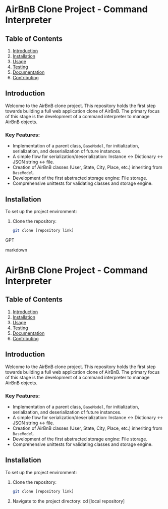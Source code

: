 # AirBnB Clone Project - Command Interpreter

## Table of Contents
1. [Introduction](#introduction)
2. [Installation](#installation)
3. [Usage](#usage)
4. [Testing](#testing)
5. [Documentation](#documentation)
6. [Contributing](#contributing)

## Introduction
Welcome to the AirBnB clone project. This repository holds the first step towards building a full web application clone of AirBnB. The primary focus of this stage is the development of a command interpreter to manage AirBnB objects.

### Key Features:
- Implementation of a parent class, `BaseModel`, for initialization, serialization, and deserialization of future instances.
- A simple flow for serialization/deserialization: Instance <-> Dictionary <-> JSON string <-> file.
- Creation of AirBnB classes (User, State, City, Place, etc.) inheriting from `BaseModel`.
- Development of the first abstracted storage engine: File storage.
- Comprehensive unittests for validating classes and storage engine.

## Installation
To set up the project environment:

1. Clone the repository: 
   ```bash
   git clone [repository link]
GPT

markdown

# AirBnB Clone Project - Command Interpreter

## Table of Contents
1. [Introduction](#introduction)
2. [Installation](#installation)
3. [Usage](#usage)
4. [Testing](#testing)
5. [Documentation](#documentation)
6. [Contributing](#contributing)

## Introduction
Welcome to the AirBnB clone project. This repository holds the first step towards building a full web application clone of AirBnB. The primary focus of this stage is the development of a command interpreter to manage AirBnB objects.

### Key Features:
- Implementation of a parent class, `BaseModel`, for initialization, serialization, and deserialization of future instances.
- A simple flow for serialization/deserialization: Instance <-> Dictionary <-> JSON string <-> file.
- Creation of AirBnB classes (User, State, City, Place, etc.) inheriting from `BaseModel`.
- Development of the first abstracted storage engine: File storage.
- Comprehensive unittests for validating classes and storage engine.

## Installation
To set up the project environment:

1. Clone the repository: 
   ```bash
   git clone [repository link]
    ```
2. Navigate to the project directory:
cd [local repository]
